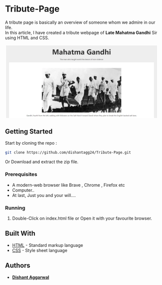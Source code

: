 # Tribute-Page

A tribute page is basically an overview of someone whom we admire in our life.
<br>
In this article, I have created a tribute webpage of <b>Late Mahatma Gandhi</b> Sir using HTML and CSS.
<br>
<br>
![Tribute Page](./tribute-page.png)

## Getting Started

Start by cloning the repo : 
```sh
git clone https://github.com/dishantagg24/Tribute-Page.git
```
Or Download and extract the zip file.
### Prerequisites

* A modern-web browser like Brave , Chrome , Firefox etc
* Computer..
* At last, Just you and your will....


### Running

1. Double-Click on index.html file or Open it with your favourite browser.

## Built With

* [HTML](https://www.html.com/) - Standard markup language
* [CSS](https://css.com) - Style sheet language

## Authors

* **[Dishant Aggarwal](https://github.com/dishantagg24)**
